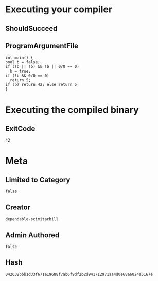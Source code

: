 # Executing your compiler

## ShouldSucceed

## ProgramArgumentFile

```
int main() {
bool b = false;
if ((b || !b) && !b || 0/0 == 0)
  b = true;
if (!b && 0/0 == 0)
  return 5;
if (b) return 42; else return 5;
}
```

# Executing the compiled binary

## ExitCode

```
42
```

# Meta

## Limited to Category

```
false
```

## Creator

```
dependable-scimitarbill
```

## Admin Authored

```
false
```

## Hash

```
042032bbb1d33f671e19688f7ab6f9df2b2d941712971aa4d0e68a6024a5167e
```
